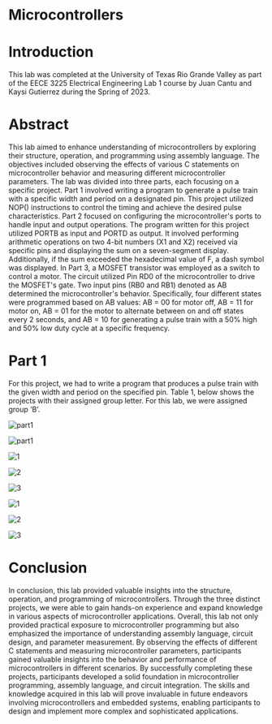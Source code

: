 # Microcontrollers 

# Introduction
This lab was completed at the University of Texas Rio Grande Valley as part of the EECE 3225 Electrical Engineering Lab 1 course by Juan Cantu and Kaysi Gutierrez during the Spring of 2023.

# Abstract
This lab aimed to enhance understanding of microcontrollers by exploring their structure,
operation, and programming using assembly language. The objectives included observing the
effects of various C statements on microcontroller behavior and measuring different
microcontroller parameters. The lab was divided into three parts, each focusing on a specific
project. Part 1 involved writing a program to generate a pulse train with a specific width and
period on a designated pin. This project utilized NOP() instructions to control the timing and
achieve the desired pulse characteristics.
Part 2 focused on configuring the microcontroller's ports to handle input and output operations.
The program written for this project utilized PORTB as input and PORTD as output. It involved
performing arithmetic operations on two 4-bit numbers (X1 and X2) received via specific pins
and displaying the sum on a seven-segment display. Additionally, if the sum exceeded the
hexadecimal value of F, a dash symbol was displayed. In Part 3, a MOSFET transistor was
employed as a switch to control a motor. The circuit utilized Pin RD0 of the microcontroller to
drive the MOSFET's gate. Two input pins (RB0 and RB1) denoted as AB determined the
microcontroller's behavior. Specifically, four different states were programmed based on AB
values: AB = 00 for motor off, AB = 11 for motor on, AB = 01 for the motor to alternate between
on and off states every 2 seconds, and AB = 10 for generating a pulse train with a 50% high and
50% low duty cycle at a specific frequency.

# Part 1
For this project, we had to write a program that produces a pulse train with the given width and
period on the specified pin. Table 1, below shows the projects with their assigned group letter.
For this lab, we were assigned group ‘B’.

![part1](https://github.com/JuanCantu1/Microcontrollers/assets/109363196/c23029b4-36ed-4746-81ac-3b7b5ad022ef)

![part1](https://github.com/JuanCantu1/Microcontrollers/assets/109363196/23ee3744-e99e-4d48-b9e9-1a8c74012f93)

![1](https://github.com/JuanCantu1/Microcontrollers/assets/109363196/b38bda47-a5da-4c93-9277-454e3df26468)

![2](https://github.com/JuanCantu1/Microcontrollers/assets/109363196/52fbc0a0-2e11-4c24-b567-2979b23569aa)

![3](https://github.com/JuanCantu1/Microcontrollers/assets/109363196/3c8ad0a6-9c8e-4918-a4e1-ae973e77740f)



![1](https://github.com/JuanCantu1/Microcontrollers/assets/109363196/84ca100f-75b7-4312-a0a9-28732ad32103)

![2](https://github.com/JuanCantu1/Microcontrollers/assets/109363196/3ee3b2eb-c77f-407d-91c2-4780bf2919e0)

![3](https://github.com/JuanCantu1/Microcontrollers/assets/109363196/a60d8c4b-bdc9-41a8-98d0-0ae197aee71a)

# Conclusion 
In conclusion, this lab provided valuable insights into the structure, operation, and programming
of microcontrollers. Through the three distinct projects, we were able to gain hands-on
experience and expand knowledge in various aspects of microcontroller applications. Overall,
this lab not only provided practical exposure to microcontroller programming but also
emphasized the importance of understanding assembly language, circuit design, and parameter
measurement. By observing the effects of different C statements and measuring microcontroller
parameters, participants gained valuable insights into the behavior and performance of
microcontrollers in different scenarios. By successfully completing these projects, participants
developed a solid foundation in microcontroller programming, assembly language, and circuit
integration. The skills and knowledge acquired in this lab will prove invaluable in future
endeavors involving microcontrollers and embedded systems, enabling participants to design
and implement more complex and sophisticated applications.




